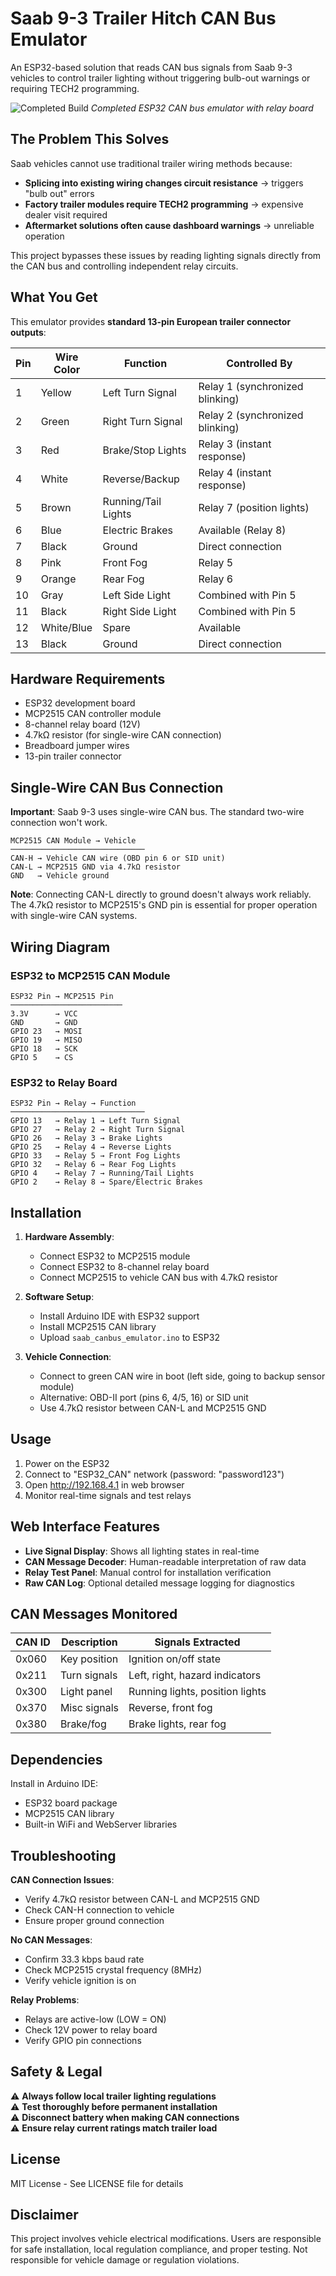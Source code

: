 # Saab 9-3 Trailer Hitch CAN Bus Emulator

An ESP32-based solution that reads CAN bus signals from Saab 9-3 vehicles to control trailer lighting without triggering bulb-out warnings or requiring TECH2 programming.

![Completed Build](pic1.jpg)
*Completed ESP32 CAN bus emulator with relay board*

## The Problem This Solves

Saab vehicles cannot use traditional trailer wiring methods because:
- **Splicing into existing wiring changes circuit resistance** → triggers "bulb out" errors
- **Factory trailer modules require TECH2 programming** → expensive dealer visit required
- **Aftermarket solutions often cause dashboard warnings** → unreliable operation

This project bypasses these issues by reading lighting signals directly from the CAN bus and controlling independent relay circuits.

## What You Get

This emulator provides **standard 13-pin European trailer connector outputs**:

| Pin | Wire Color | Function | Controlled By |
|-----|------------|----------|---------------|
| 1   | Yellow     | Left Turn Signal | Relay 1 (synchronized blinking) |
| 2   | Green      | Right Turn Signal | Relay 2 (synchronized blinking) |
| 3   | Red        | Brake/Stop Lights | Relay 3 (instant response) |
| 4   | White      | Reverse/Backup | Relay 4 (instant response) |
| 5   | Brown      | Running/Tail Lights | Relay 7 (position lights) |
| 6   | Blue       | Electric Brakes | Available (Relay 8) |
| 7   | Black      | Ground | Direct connection |
| 8   | Pink       | Front Fog | Relay 5 |
| 9   | Orange     | Rear Fog | Relay 6 |
| 10  | Gray       | Left Side Light | Combined with Pin 5 |
| 11  | Black      | Right Side Light | Combined with Pin 5 |
| 12  | White/Blue | Spare | Available |
| 13  | Black      | Ground | Direct connection |


## Hardware Requirements

- ESP32 development board
- MCP2515 CAN controller module  
- 8-channel relay board (12V)
- 4.7kΩ resistor (for single-wire CAN connection)
- Breadboard jumper wires
- 13-pin trailer connector

## Single-Wire CAN Bus Connection

**Important**: Saab 9-3 uses single-wire CAN bus. The standard two-wire connection won't work.

```
MCP2515 CAN Module → Vehicle
──────────────────────────────
CAN-H → Vehicle CAN wire (OBD pin 6 or SID unit)
CAN-L → MCP2515 GND via 4.7kΩ resistor
GND   → Vehicle ground
```

**Note**: Connecting CAN-L directly to ground doesn't always work reliably. The 4.7kΩ resistor to MCP2515's GND pin is essential for proper operation with single-wire CAN systems.

## Wiring Diagram

### ESP32 to MCP2515 CAN Module
```
ESP32 Pin → MCP2515 Pin
─────────────────────────
3.3V      → VCC
GND       → GND  
GPIO 23   → MOSI
GPIO 19   → MISO
GPIO 18   → SCK
GPIO 5    → CS
```

### ESP32 to Relay Board
```
ESP32 Pin → Relay → Function
──────────────────────────────
GPIO 13   → Relay 1 → Left Turn Signal
GPIO 27   → Relay 2 → Right Turn Signal  
GPIO 26   → Relay 3 → Brake Lights
GPIO 25   → Relay 4 → Reverse Lights
GPIO 33   → Relay 5 → Front Fog Lights
GPIO 32   → Relay 6 → Rear Fog Lights
GPIO 4    → Relay 7 → Running/Tail Lights
GPIO 2    → Relay 8 → Spare/Electric Brakes
```

## Installation

1. **Hardware Assembly**:
   - Connect ESP32 to MCP2515 module
   - Connect ESP32 to 8-channel relay board
   - Connect MCP2515 to vehicle CAN bus with 4.7kΩ resistor

2. **Software Setup**:
   - Install Arduino IDE with ESP32 support
   - Install MCP2515 CAN library
   - Upload `saab_canbus_emulator.ino` to ESP32

3. **Vehicle Connection**:
   - Connect to green CAN wire in boot (left side, going to backup sensor module)
   - Alternative: OBD-II port (pins 6, 4/5, 16) or SID unit
   - Use 4.7kΩ resistor between CAN-L and MCP2515 GND

## Usage

1. Power on the ESP32
2. Connect to "ESP32_CAN" network (password: "password123")  
3. Open http://192.168.4.1 in web browser
4. Monitor real-time signals and test relays

## Web Interface Features

- **Live Signal Display**: Shows all lighting states in real-time
- **CAN Message Decoder**: Human-readable interpretation of raw data
- **Relay Test Panel**: Manual control for installation verification
- **Raw CAN Log**: Optional detailed message logging for diagnostics

## CAN Messages Monitored

| CAN ID | Description | Signals Extracted |
|--------|-------------|-------------------|
| 0x060  | Key position | Ignition on/off state |
| 0x211  | Turn signals | Left, right, hazard indicators |
| 0x300  | Light panel | Running lights, position lights |
| 0x370  | Misc signals | Reverse, front fog |
| 0x380  | Brake/fog | Brake lights, rear fog |

## Dependencies

Install in Arduino IDE:
- ESP32 board package
- MCP2515 CAN library
- Built-in WiFi and WebServer libraries

## Troubleshooting

**CAN Connection Issues**:
- Verify 4.7kΩ resistor between CAN-L and MCP2515 GND
- Check CAN-H connection to vehicle
- Ensure proper ground connection

**No CAN Messages**:
- Confirm 33.3 kbps baud rate
- Check MCP2515 crystal frequency (8MHz)
- Verify vehicle ignition is on

**Relay Problems**:
- Relays are active-low (LOW = ON)
- Check 12V power to relay board
- Verify GPIO pin connections

## Safety & Legal

⚠️ **Always follow local trailer lighting regulations**  
⚠️ **Test thoroughly before permanent installation**  
⚠️ **Disconnect battery when making CAN connections**  
⚠️ **Ensure relay current ratings match trailer load**

## License

MIT License - See LICENSE file for details

## Disclaimer

This project involves vehicle electrical modifications. Users are responsible for safe installation, local regulation compliance, and proper testing. Not responsible for vehicle damage or regulation violations.

